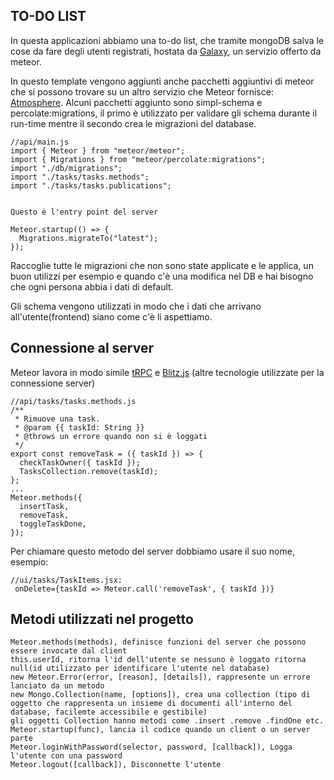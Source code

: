 TO-DO LIST
-------
In questa applicazioni abbiamo una to-do list, che tramite mongoDB salva le cose da fare degli utenti registrati, hostata da [Galaxy](https://www.meteor.com/cloud), un servizio offerto da meteor.


In questo template vengono aggiunti anche pacchetti aggiuntivi di meteor che si possono trovare su un altro servizio che Meteor fornisce:
[Atmosphere]( https://atmospherejs.com).
Alcuni pacchetti aggiunto sono simpl-schema e percolate:migrations, il primo è utilizzato per validare gli schema durante il run-time mentre il secondo crea le migrazioni del database.
```
//api/main.js
import { Meteor } from "meteor/meteor";
import { Migrations } from "meteor/percolate:migrations";
import "./db/migrations";
import "./tasks/tasks.methods";
import "./tasks/tasks.publications";


Questo è l'entry point del server

Meteor.startup(() => {
  Migrations.migrateTo("latest");
});
```
Raccoglie tutte le migrazioni che non sono state applicate e le applica, un buon utilizzi per esempio e quando c'è una modifica nel DB e hai bisogno che ogni persona abbia i dati di default.

Gli schema vengono utilizzati in modo che i dati che arrivano all'utente(frontend) siano come c'è li aspettiamo.

Connessione al server
------------
Meteor lavora in modo simile [tRPC](https://trpc.io) e [Blitz.js](https://blitzjs.com) (altre tecnologie utilizzate per la connessione server)
```
//api/tasks/tasks.methods.js
/**
 * Rimuove una task.
 * @param {{ taskId: String }}
 * @throws un errore quando non si è loggati
 */
export const removeTask = ({ taskId }) => {
  checkTaskOwner({ taskId });
  TasksCollection.remove(taskId);
};
...
Meteor.methods({
  insertTask,
  removeTask,
  toggleTaskDone,
});
```
Per chiamare questo metodo del server dobbiamo usare il suo nome, esempio:
```
//ui/tasks/TaskItems.jsx:
 onDelete={taskId => Meteor.call('removeTask', { taskId })}
```

Metodi utilizzati nel progetto
------
```
Meteor.methods(methods), definisce funzioni del server che possono essere invocate dal client
this.userId, ritorna l'id dell'utente se nessuno è loggato ritorna null(id utilizzato per identificare l'utente nel database)
new Meteor.Error(error, [reason], [details]), rappresente un errore lanciato da un metodo
new Mongo.Collection(name, [options]), crea una collection (tipo di oggetto che rappresenta un insieme di documenti all'interno del database, facilemte accessibile e gestibile)
gli oggetti Collection hanno metodi come .insert .remove .findOne etc.
Meteor.startup(func), lancia il codice quando un client o un server parte
Meteor.loginWithPassword(selector, password, [callback]), Logga l'utente con una password
Meteor.logout([callback]), Disconnette l'utente
```
